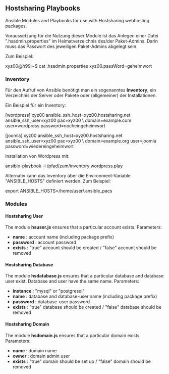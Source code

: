 ## Hostsharing Playbooks

Ansible Modules and Playbooks for use with Hostsharing webhosting 
packages.

Voraussetzung für die Nutzung dieser Module ist das Anlegen einer Datei
".hsadmin.properties" im Heimatverzeichnis des/der Paket-Admins.
Darin muss das Passwort des jeweiligen Paket-Admins abgelegt sein.

Zum Beispiel:

   xyz00@h99:~$ cat .hsadmin.properties 
   xyz00.passWord=geheimwort

### Inventory

Für den Aufruf von Ansible benötigt man ein sogenanntes __Inventory__, ein
Verzeichnis der Server oder Pakete oder (allgemeiner) der Installationen.

Ein Beispiel für ein Inventory:


   [wordpress]
   xyz00 ansible_ssh_host=xyz00.hostsharing.net ansible_ssh_user=xyz00 pac=xyz00 \\
        domain=example.com user=wordpress password=nocheingeheimwort
   
   [joomla]
   xyz00 ansible_ssh_host=xyz00.hostsharing.net ansible_ssh_user=xyz00 pac=xyz00 \\
       domain=example.org user=joomla password=wiedereingeheimwort

Installation von Wordpress mit:

   ansible-playbook -i /pfad/zum/inventory wordpress.play

Alternativ kann das Inventory über die Environment-Variable "ANSIBLE_HOSTS"
definiert werden. Zum Beispiel:

   export ANSIBLE_HOSTS=/home/user/.ansible_pacs 

### Modules

#### Hostsharing User

The module __hsuser.js__ ensures that a particular account exists.
Parameters:
* __name__ : account name (including package prefix)
* __password__ : account password
* __exists__ : "true" account should be created / "false" account should be removed

#### Hostsharing Database

The module __hsdatabase.js__ ensures that a particular database and database 
user exist. Database and user have the same name.
Parameters:
* __instance__ : "mysql" or "postgresql"
* __name__ : database and database-user name (including package prefix)
* __password__ : database-user password
* __exists__ : "true" database should be created / "false" database should be removed

#### Hostsharing Domain

The module __hsdomain.js__ ensures that a particular domain exists.
Parameters:
* __name__ : domain name
* __owner__ : domain admin user 
* __exists__ : "true" domain should be set up / "false" domain should be removed
